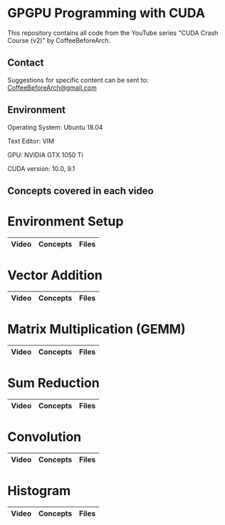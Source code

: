 # GPGPU Programming with CUDA
This repository contains all code from the YouTube series "CUDA Crash Course (v2)" by CoffeeBeforeArch.

## Contact

Suggestions for specific content can be sent to: CoffeeBeforeArch@gmail.com

## Environment 
Operating System: Ubuntu 18.04

Text Editor: VIM

GPU: NVIDIA GTX 1050 Ti

CUDA version: 10.0, 9.1

## Concepts covered in each video
# Environment Setup
| Video | Concepts | Files |
| ----- | -------- | ----- |

# Vector Addition
| Video | Concepts | Files |
| ----- | -------- | ----- |


# Matrix Multiplication (GEMM)
| Video | Concepts | Files |
| ----- | -------- | ----- |

# Sum Reduction
| Video | Concepts | Files |
| ----- | -------- | ----- |

# Convolution
| Video | Concepts | Files |
| ----- | -------- | ----- |

# Histogram
| Video | Concepts | Files |
| ----- | -------- | ----- |

